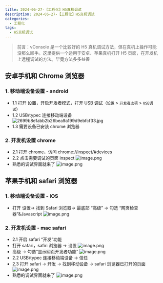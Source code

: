 ```yaml
---
title: 2024-06-27-【工程化】H5真机调试
description: 2024-06-27-【工程化】H5真机调试
categories:
  - 工程化
tags:
  - H5真机调试
---
```


> 前言：vConsole 是一个比较好的 H5 真机调试方法，但在真机上操作可能没那么顺手。这里提供一个适用于安卓、苹果真机打开 H5 页面，在开发机上远程调试的方法。毕竟方法多多益善

## 安卓手机和 Chrome 浏览器

### 1. 移动端设备设置 - android

- 1.1 打开 设置，开启开发者模式，打开 USB 调试（`设置` > `开发者选项` > `USB调试`）
- 1.2 USB/typec 连接移动端设备
  ![2699b8e1abb2b26bea9a199d9ebfcf33.jpg](/tencent/api/attachments/s3/url?attachmentid=21309779)
- 1.3 需要设备已安装 chrome 浏览器

### 2. 开发机设置 chrome

- 2.1 打开 chrome，访问 chrome://inspect/#devices
- 2.2 点击需要调试的页面 inspect
  ![image.png](/tencent/api/attachments/s3/url?attachmentid=21310120)
- 熟悉的调试界面就来了
  ![image.png](/tencent/api/attachments/s3/url?attachmentid=21308584)

## 苹果手机和 safari 浏览器

### 1. 移动端设备设置 - IOS

- 打开 设置-> 找到 Safari 浏览器-> 最底部 “高级” -> 勾选 “网页检查器”&Javascript
  ![image.png](/tencent/api/attachments/s3/url?attachmentid=21306247)

### 2. 开发机设置 - mac safari

- 2.1 开启 safari “开发”功能
- 打开 safari，safiri 浏览器 -> 设置
  ![image.png](/tencent/api/attachments/s3/url?attachmentid=21306598)
- 高级 -> 勾选“显示网页开发者功能”
  ![image.png](/tencent/api/attachments/s3/url?attachmentid=21306545)
- 2.2 USB/typec 连接移动端设备 -> 信任
- 2.3 打开 safari -> 开发 -> 找到移动设备 -> safari 浏览器已打开的页面
  ![image.png](/tencent/api/attachments/s3/url?attachmentid=21307540)
- 熟悉的调试界面就来了
  ![image.png](/tencent/api/attachments/s3/url?attachmentid=21307928)
